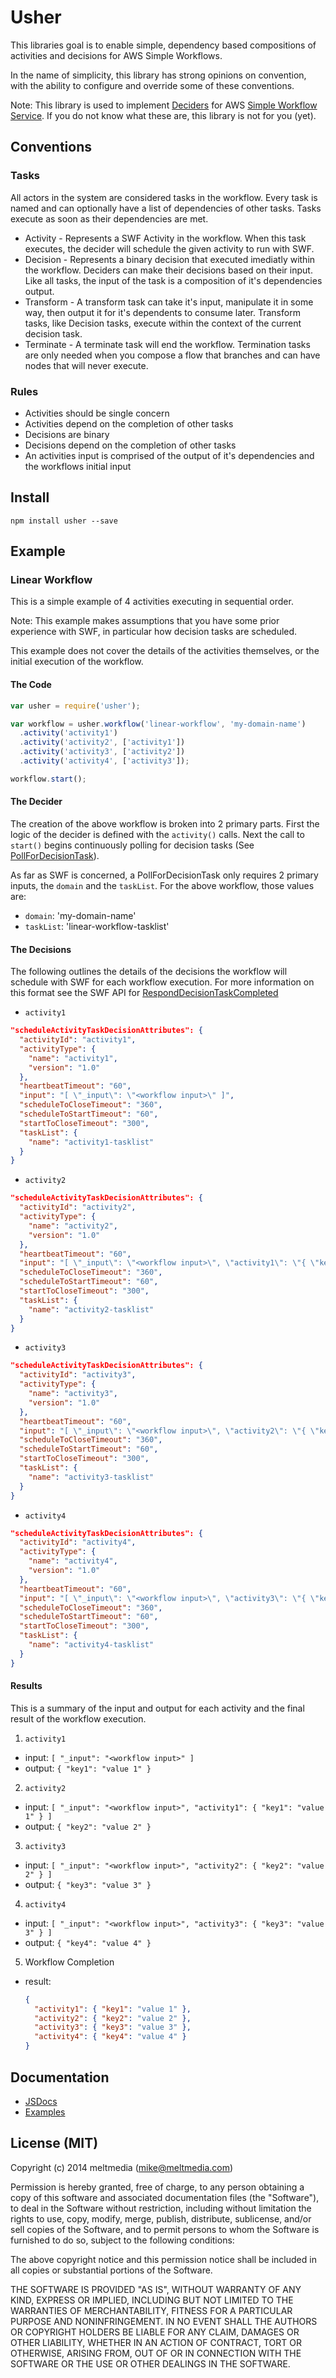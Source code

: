 Usher
=====

This libraries goal is to enable simple, dependency based compositions of activities and decisions for AWS Simple Workflows.

In the name of simplicity, this library has strong opinions on convention, with the ability to configure and override some of these conventions.

Note: This library is used to implement [Deciders](http://docs.aws.amazon.com/amazonswf/latest/developerguide/swf-dev-actors.html#swf-dev-actors-deciders) for AWS [Simple Workflow Service](http://aws.amazon.com/swf/). If you do not know what these are, this library is not for you (yet).

## Conventions

### Tasks

All actors in the system are considered tasks in the workflow. Every task is named and can optionally have a list of dependencies of other tasks. Tasks execute as soon as their dependencies are met.

+ Activity - Represents a SWF Activity in the workflow. When this task executes, the decider will schedule the given activity to run with SWF.
+ Decision - Represents a binary decision that executed imediatly within the workflow. Deciders can make their decisions based on their input. Like all tasks, the input of the task is a composition of it's dependencies output.
+ Transform - A transform task can take it's input, manipulate it in some way, then output it for it's dependents to consume later. Transform tasks, like Decision tasks, execute within the context of the current decision task.
+ Terminate - A terminate task will end the workflow. Termination tasks are only needed when you compose a flow that branches and can have nodes that will never execute.

### Rules

+ Activities should be single concern
+ Activities depend on the completion of other tasks
+ Decisions are binary
+ Decisions depend on the completion of other tasks
+ An activities input is comprised of the output of it's dependencies and the workflows initial input

## Install

```
npm install usher --save
```

## Example

### Linear Workflow

This is a simple example of 4 activities executing in sequential order.

Note: This example makes assumptions that you have some prior experience with SWF, in particular how decision tasks are scheduled.

This example does not cover the details of the activities themselves, or the initial execution of the workflow.

#### The Code
``` javascript
var usher = require('usher');

var workflow = usher.workflow('linear-workflow', 'my-domain-name')
  .activity('activity1')
  .activity('activity2', ['activity1'])
  .activity('activity3', ['activity2'])
  .activity('activity4', ['activity3']);

workflow.start();
```

#### The Decider

The creation of the above workflow is broken into 2 primary parts. First the logic of the decider is defined with the `activity()` calls. Next the call to `start()` begins continuously polling for decision tasks (See [PollForDecisionTask](http://docs.aws.amazon.com/amazonswf/latest/apireference/API_PollForDecisionTask.html)).

As far as SWF is concerned, a PollForDecisionTask only requires 2 primary inputs, the `domain` and the `taskList`. For the above workflow, those values are:
+ `domain`: 'my-domain-name'
+ `taskList`: 'linear-workflow-tasklist'

#### The Decisions

The following outlines the details of the decisions the workflow will schedule with SWF for each workflow execution. For more information on this format see the SWF API for [RespondDecisionTaskCompleted](http://docs.aws.amazon.com/amazonswf/latest/apireference/API_RespondDecisionTaskCompleted.html)

+ `activity1`
``` json
"scheduleActivityTaskDecisionAttributes": {
  "activityId": "activity1",
  "activityType": {
    "name": "activity1",
    "version": "1.0"
  },
  "heartbeatTimeout": "60",
  "input": "[ \"_input\": \"<workflow input>\" ]",
  "scheduleToCloseTimeout": "360",
  "scheduleToStartTimeout": "60",
  "startToCloseTimeout": "300",
  "taskList": {
    "name": "activity1-tasklist"
  }
}
```

+ `activity2`
``` json
"scheduleActivityTaskDecisionAttributes": {
  "activityId": "activity2",
  "activityType": {
    "name": "activity2",
    "version": "1.0"
  },
  "heartbeatTimeout": "60",
  "input": "[ \"_input\": \"<workflow input>\", \"activity1\": \"{ \"key1\": \"value 1\" }\" ]",
  "scheduleToCloseTimeout": "360",
  "scheduleToStartTimeout": "60",
  "startToCloseTimeout": "300",
  "taskList": {
    "name": "activity2-tasklist"
  }
}
```

+ `activity3`
``` json
"scheduleActivityTaskDecisionAttributes": {
  "activityId": "activity3",
  "activityType": {
    "name": "activity3",
    "version": "1.0"
  },
  "heartbeatTimeout": "60",
  "input": "[ \"_input\": \"<workflow input>\", \"activity2\": \"{ \"key2\": \"value 2\" }\" ]",
  "scheduleToCloseTimeout": "360",
  "scheduleToStartTimeout": "60",
  "startToCloseTimeout": "300",
  "taskList": {
    "name": "activity3-tasklist"
  }
}
```

+ `activity4`
``` json
"scheduleActivityTaskDecisionAttributes": {
  "activityId": "activity4",
  "activityType": {
    "name": "activity4",
    "version": "1.0"
  },
  "heartbeatTimeout": "60",
  "input": "[ \"_input\": \"<workflow input>\", \"activity3\": \"{ \"key3\": \"value 3\" }\" ]",
  "scheduleToCloseTimeout": "360",
  "scheduleToStartTimeout": "60",
  "startToCloseTimeout": "300",
  "taskList": {
    "name": "activity4-tasklist"
  }
}
```

#### Results

This is a summary of the input and output for each activity and the final result of the workflow execution.

1. `activity1`
  + input: `[ "_input": "<workflow input>" ]`
  + output: `{ "key1": "value 1" }`
2. `activity2`
  + input: `[ "_input": "<workflow input>", "activity1": { "key1": "value 1" } ]`
  + output: `{ "key2": "value 2" }`
3. `activity3`
  + input: `[ "_input": "<workflow input>", "activity2": { "key2": "value 2" } ]`
  + output: `{ "key3": "value 3" }`
4. `activity4`
  + input: `[ "_input": "<workflow input>", "activity3": { "key3": "value 3" } ]`
  + output: `{ "key4": "value 4" }`
5. Workflow Completion
  + result:
    ``` json
    {
      "activity1": { "key1": "value 1" },
      "activity2": { "key2": "value 2" },
      "activity3": { "key3": "value 3" },
      "activity4": { "key4": "value 4" }
    }
    ```

## Documentation

+ [JSDocs](./docs)
+ [Examples](./examples)

## License (MIT)

Copyright (c) 2014 meltmedia (mike@meltmedia.com)

Permission is hereby granted, free of charge, to any person obtaining a copy
of this software and associated documentation files (the "Software"), to deal
in the Software without restriction, including without limitation the rights
to use, copy, modify, merge, publish, distribute, sublicense, and/or sell
copies of the Software, and to permit persons to whom the Software is
furnished to do so, subject to the following conditions:

The above copyright notice and this permission notice shall be included in
all copies or substantial portions of the Software.

THE SOFTWARE IS PROVIDED "AS IS", WITHOUT WARRANTY OF ANY KIND, EXPRESS OR
IMPLIED, INCLUDING BUT NOT LIMITED TO THE WARRANTIES OF MERCHANTABILITY,
FITNESS FOR A PARTICULAR PURPOSE AND NONINFRINGEMENT. IN NO EVENT SHALL THE
AUTHORS OR COPYRIGHT HOLDERS BE LIABLE FOR ANY CLAIM, DAMAGES OR OTHER
LIABILITY, WHETHER IN AN ACTION OF CONTRACT, TORT OR OTHERWISE, ARISING FROM,
OUT OF OR IN CONNECTION WITH THE SOFTWARE OR THE USE OR OTHER DEALINGS IN
THE SOFTWARE.

